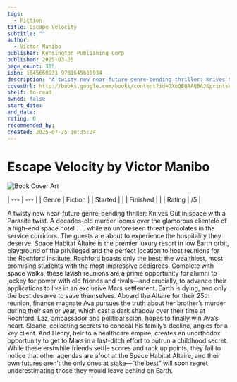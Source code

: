 ```yaml
---
tags:
  - Fiction
title: Escape Velocity
subtitle: ""
author:
  - Victor Manibo
publisher: Kensington Publishing Corp
published: 2025-03-25
page_count: 385
isbn: 1645660931 9781645660934
description: "A twisty new near-future genre-bending thriller: Knives Out in space with a Parasite twist. A decades-old murder looms over the glamorous clientele of a high-end space hotel . . . while an unforeseen threat percolates in the service corridors. The guests are about to experience the hospitality they deserve. Space Habitat Altaire is the premier luxury resort in low Earth orbit, playground of the privileged and the perfect location to host reunions for the Rochford Institute. Rochford boasts only the best: the wealthiest, most promising students with the most impressive pedigrees. Complete with space walks, these lavish reunions are a prime opportunity for alumni to jockey for power with old friends and rivals—and crucially, to advance their applications to live in an exclusive Mars settlement. Earth is dying, and only the best deserve to save themselves. Aboard the Altaire for their 25th reunion, finance magnate Ava pursues the truth about her brother’s murder during their senior year, which cast a dark shadow over their time at Rochford. Laz, ambassador and political scion, hopes to finally win Ava’s heart. Sloane, collecting secrets to conceal his family’s decline, angles for a key client. And Henry, heir to a healthcare empire, creates an unorthodox opportunity to get to Mars in a last-ditch effort to outrun a childhood secret. While these erstwhile friends settle scores and rack up points, they fail to notice that other agendas are afoot at the Space Habitat Altaire, and their own futures aren’t the only ones at stake—“the best” will soon regret underestimating those they would leave behind on Earth."
coverUrl: http://books.google.com/books/content?id=GXoQEQAAQBAJ&printsec=frontcover&img=1&zoom=1&source=gbs_api
shelf: to-read
owned: false
start_date: 
end_date: 
rating: 0
recommended_by: 
created: 2025-07-25 10:35:24
---
```


# Escape Velocity by Victor Manibo

![Book Cover Art](http://books.google.com/books/content?id=GXoQEQAAQBAJ&printsec=frontcover&img=1&zoom=1&source=gbs_api)




| --- | --- |
| Genre | Fiction |
| Started |  |
| Finished |  |
| Rating | /5 |

A twisty new near-future genre-bending thriller: Knives Out in space with a Parasite twist. A decades-old murder looms over the glamorous clientele of a high-end space hotel . . . while an unforeseen threat percolates in the service corridors. The guests are about to experience the hospitality they deserve. Space Habitat Altaire is the premier luxury resort in low Earth orbit, playground of the privileged and the perfect location to host reunions for the Rochford Institute. Rochford boasts only the best: the wealthiest, most promising students with the most impressive pedigrees. Complete with space walks, these lavish reunions are a prime opportunity for alumni to jockey for power with old friends and rivals—and crucially, to advance their applications to live in an exclusive Mars settlement. Earth is dying, and only the best deserve to save themselves. Aboard the Altaire for their 25th reunion, finance magnate Ava pursues the truth about her brother’s murder during their senior year, which cast a dark shadow over their time at Rochford. Laz, ambassador and political scion, hopes to finally win Ava’s heart. Sloane, collecting secrets to conceal his family’s decline, angles for a key client. And Henry, heir to a healthcare empire, creates an unorthodox opportunity to get to Mars in a last-ditch effort to outrun a childhood secret. While these erstwhile friends settle scores and rack up points, they fail to notice that other agendas are afoot at the Space Habitat Altaire, and their own futures aren’t the only ones at stake—“the best” will soon regret underestimating those they would leave behind on Earth.